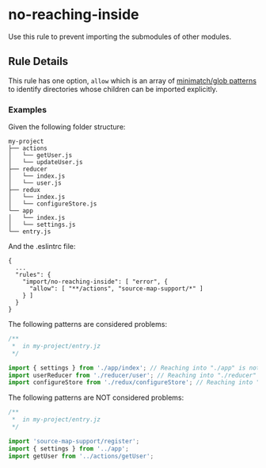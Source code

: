 # no-reaching-inside

Use this rule to prevent importing the submodules of other modules.

## Rule Details

This rule has one option, `allow` which is an array of [minimatch/glob patterns](https://github.com/isaacs/node-glob#glob-primer) to identify directories whose children can be imported explicitly.

### Examples

Given the following folder structure:

```
my-project
├── actions
│   └── getUser.js
│   └── updateUser.js
├── reducer
│   └── index.js
│   └── user.js
├── redux
│   └── index.js
│   └── configureStore.js
└── app
│   └── index.js
│   └── settings.js
└── entry.js
```

And the .eslintrc file:
```
{
  ...
  "rules": {
    "import/no-reaching-inside": [ "error", {
      "allow": [ "**/actions", "source-map-support/*" ]
    } ]
  }
}
```

The following patterns are considered problems:

```js
/**
 *  in my-project/entry.jz
 */

import { settings } from './app/index'; // Reaching into "./app" is not allowed
import userReducer from './reducer/user'; // Reaching into "./reducer" is not allowed
import configureStore from './redux/configureStore'; // Reaching into "./redux" is not allowed
```

The following patterns are NOT considered problems:

```js
/**
 *  in my-project/entry.jz
 */

import 'source-map-support/register';
import { settings } from '../app';
import getUser from '../actions/getUser';
```
